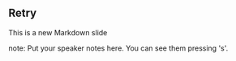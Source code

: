 ##  Retry

This is a new Markdown slide

note:
    Put your speaker notes here.
    You can see them pressing 's'.

